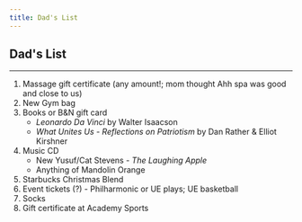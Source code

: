 ```yaml
---
title: Dad's List
---
```


## Dad's List

---

1. Massage gift certificate (any amount!; mom thought Ahh spa was good and close to us)
1. New Gym bag 
1. Books or B&N gift card 
    - _Leonardo Da Vinci_ by Walter Isaacson
    - _What Unites Us - Reflections on Patriotism_ by Dan Rather & Elliot Kirshner
1. Music CD 
    -  New Yusuf/Cat Stevens - _The Laughing Apple_
    - Anything of Mandolin Orange
1. Starbucks Christmas Blend
1. Event tickets (?) - Philharmonic or UE plays; UE basketball
1. Socks 
1. Gift certificate at Academy Sports
